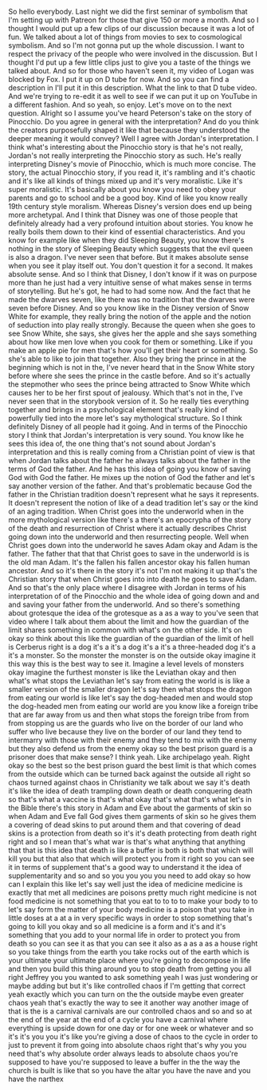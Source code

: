  So hello everybody. Last night we did the first seminar of symbolism that I'm setting up with Patreon for those that give 150 or more a month. And so I thought I would put up a few clips of our discussion because it was a lot of fun. We talked about a lot of things from movies to sex to cosmological symbolism. And so I'm not gonna put up the whole discussion. I want to respect the privacy of the people who were involved in the discussion. But I thought I'd put up a few little clips just to give you a taste of the things we talked about. And so for those who haven't seen it, my video of Logan was blocked by Fox. I put it up on D tube for now. And so you can find a description in I'll put it in this description. What the link to that D tube video. And we're trying to re-edit it as well to see if we can put it up on YouTube in a different fashion. And so yeah, so enjoy. Let's move on to the next question. Alright so I assume you've heard Peterson's take on the story of Pinocchio. Do you agree in general with the interpretation? And do you think the creators purposefully shaped it like that because they understood the deeper meaning it would convey? Well I agree with Jordan's interpretation. I think what's interesting about the Pinocchio story is that he's not really, Jordan's not really interpreting the Pinocchio story as such. He's really interpreting Disney's movie of Pinocchio, which is much more concise. The story, the actual Pinocchio story, if you read it, it's rambling and it's chaotic and it's like all kinds of things mixed up and it's very moralistic. Like it's super moralistic. It's basically about you know you need to obey your parents and go to school and be a good boy. Kind of like you know really 19th century style moralism. Whereas Disney's version does end up being more archetypal. And I think that Disney was one of those people that definitely already had a very profound intuition about stories. You know he really boils them down to their kind of essential characteristics. And you know for example like when they did Sleeping Beauty, you know there's nothing in the story of Sleeping Beauty which suggests that the evil queen is also a dragon. I've never seen that before. But it makes absolute sense when you see it play itself out. You don't question it for a second. It makes absolute sense. And so I think that Disney, I don't know if it was on purpose more than he just had a very intuitive sense of what makes sense in terms of storytelling. But he's got, he had to had some now. And the fact that he made the dwarves seven, like there was no tradition that the dwarves were seven before Disney. And so you know like in the Disney version of Snow White for example, they really bring the notion of the apple and the notion of seduction into play really strongly. Because the queen when she goes to see Snow White, she says, she gives her the apple and she says something about how like men love when you cook for them or something. Like if you make an apple pie for men that's how you'll get their heart or something. So she's able to like to join that together. Also they bring the prince in at the beginning which is not in the, I've never heard that in the Snow White story before where she sees the prince in the castle before. And so it's actually the stepmother who sees the prince being attracted to Snow White which causes her to be her first spout of jealousy. Which that's not in the, I've never seen that in the storybook version of it. So he really ties everything together and brings in a psychological element that's really kind of powerfully tied into the more let's say mythological structure. So I think definitely Disney of all people had it going. And in terms of the Pinocchio story I think that Jordan's interpretation is very sound. You know like he sees this idea of, the one thing that's not sound about Jordan's interpretation and this is really coming from a Christian point of view is that when Jordan talks about the father he always talks about the father in the terms of God the father. And he has this idea of going you know of saving God with God the father. He mixes up the notion of God the father and let's say another version of the father. And that's problematic because God the father in the Christian tradition doesn't represent what he says it represents. It doesn't represent the notion of like of a dead tradition let's say or the kind of an aging tradition. When Christ goes into the underworld when in the more mythological version like there's a there's an epocrypha of the story of the death and resurrection of Christ where it actually describes Christ going down into the underworld and then resurrecting people. Well when Christ goes down into the underworld he saves Adam okay and Adam is the father. The father that that that Christ goes to save in the underworld is is the old man Adam. It's the fallen his fallen ancestor okay his fallen human ancestor. And so it's there in the story it's not I'm not making it up that's the Christian story that when Christ goes into into death he goes to save Adam. And so that's the only place where I disagree with Jordan in terms of his interpretation of of the Pinocchio and the whole idea of going down and and and saving your father from the underworld. And so there's something about grotesque the idea of the grotesque as a as a way to you've seen that video where I talk about them about the limit and how the guardian of the limit shares something in common with what's on the other side. It's on okay so think about this like the guardian of the guardian of the limit of hell is Cerberus right is a dog it's a it's a dog it's a it's a three-headed dog it's a it's a monster. So the monster the monster is on the outside okay imagine it this way this is the best way to see it. Imagine a level levels of monsters okay imagine the furthest monster is like the Leviathan okay and then what's what stops the Leviathan let's say from eating the world is is like a smaller version of the smaller dragon let's say then what stops the dragon from eating our world is like let's say the dog-headed men and would stop the dog-headed men from eating our world are you know like a foreign tribe that are far away from us and then what stops the foreign tribe from from from stopping us are the guards who live on the border of our land who suffer who live because they live on the border of our land they tend to intermarry with those with their enemy and they tend to mix with the enemy but they also defend us from the enemy okay so the best prison guard is a prisoner does that make sense? I think yeah. Like archipelago yeah. Right okay so the best so the best prison guard the best limit is that which comes from the outside which can be turned back against the outside all right so chaos turned against chaos in Christianity we talk about we say it's death it's like the idea of death trampling down death or death conquering death so that's what a vaccine is that's what okay that's what that's what let's in the Bible there's this story in Adam and Eve about the garments of skin so when Adam and Eve fall God gives them garments of skin so he gives them a covering of dead skins to put around them and that covering of dead skins is a protection from death so it's it's death protecting from death right right and so I mean that's what war is that's what anything that anything that that is this idea that death is like a buffer is both is both that which will kill you but that also that which will protect you from it right so you can see it in terms of supplement that's a good way to understand it the idea of supplementarity and so and so you you you you need to add okay so how can I explain this like let's say well just the idea of medicine medicine is exactly that met all medicines are poisons pretty much right medicine is not food medicine is not something that you eat to to to to make your body to to let's say form the matter of your body medicine is a poison that you take in little doses at a at a in very specific ways in order to stop something that's going to kill you okay and so all medicine is a form and it's and it's something that you add to your normal life in order to protect you from death so you can see it as that you can see it also as a as a as a house right so you take things from the earth you take rocks out of the earth which is your ultimate your ultimate place where you're going to decompose in life and then you build this thing around you to stop death from getting you all right Jeffrey you you wanted to ask something yeah I was just wondering or maybe adding but but it's like controlled chaos if I'm getting that correct yeah exactly which you can turn on the the outside maybe even greater chaos yeah that's exactly the way to see it another way another image of that is the is a carnival carnivals are our controlled chaos and so and so at the end of the year at the end of a cycle you have a carnival where everything is upside down for one day or for one week or whatever and so it's it's you you it's like you're giving a dose of chaos to the cycle in order to just to prevent it from going into absolute chaos right that's why you you need that's why absolute order always leads to absolute chaos you're supposed to have you're supposed to leave a buffer in the the way the church is built is like that so you have the altar you have the nave and you have the narthex